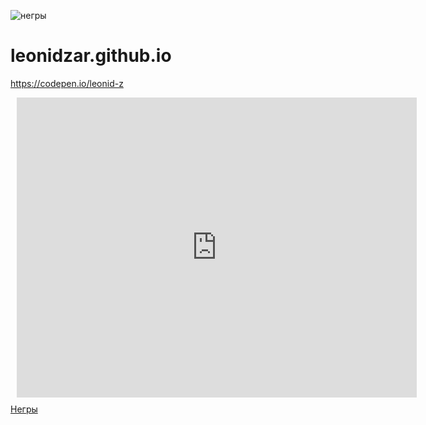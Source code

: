 ![негры](https://user-images.githubusercontent.com/115761497/206611629-67c14958-2a07-4b13-a8d3-eaabeffa8527.jpg)


# leonidzar.github.io

<link rel="stylesheet" href="./css/style.css">

https://codepen.io/leonid-z




<div style="width: 640px; height: 480px; margin: 10px; position: relative;"><iframe allowfullscreen frameborder="0" style="width:640px; height:480px" src="https://lucid.app/documents/embedded/37fd7438-9087-40cc-b005-73f90c4b48a5" id="_Lz-UoBYgAag"></iframe></div>



<a href="https://github.com/Leonidzar/leonidzar.github.io/blob/main/README.md" class="button_1669948093040" target="_blank">
  Негры
</a>
